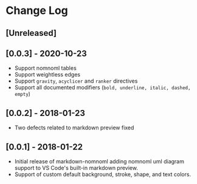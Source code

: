 # Change Log

<!-- Check [Keep a Changelog](http://keepachangelog.com/) for recommendations on how to structure this file. -->

## [Unreleased]

## [0.0.3] - 2020-10-23

  * Support nomnoml tables
  * Support weightless edges
  * Support `gravity`, `acyclicer` and `ranker` directives
  * Support all documented modifiers (`bold, underline, italic, dashed, empty`)

## [0.0.2] - 2018-01-23

  * Two defects related to markdown preview fixed

## [0.0.1] - 2018-01-22

  * Initial release of markdown-nomnoml adding nomnoml uml diagram support to VS Code's built-in markdown preview.
  * Support of custom default background, stroke, shape, and text colors.